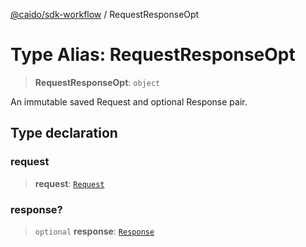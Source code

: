 [@caido/sdk-workflow](../index.md) / RequestResponseOpt

# Type Alias: RequestResponseOpt

> **RequestResponseOpt**: `object`

An immutable saved Request and optional Response pair.

## Type declaration

### request

> **request**: [`Request`](Request.md)

### response?

> `optional` **response**: [`Response`](Response.md)
